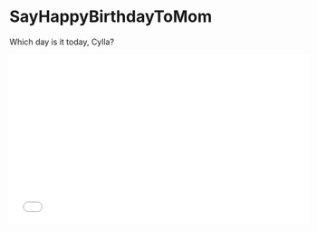 # SayHappyBirthdayToMom
Which day is it today, Cylla?


<iframe height=300 width=530 src="./final.mp4" scrolling="no" border="0" frameborder="no" framespacing="0" allowfullscreen="true">
  
<div>
  <video autoplay loop muted playsinline height=300 width=530>
    <source src="./final.mp4" type="video/mp4">
  </video>
</div>

